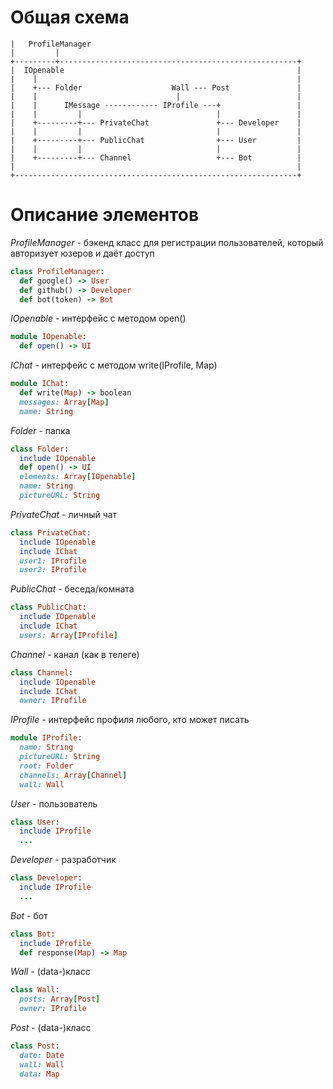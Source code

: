 # Общая схема

```
|   ProfileManager
|         |
+---------+-----------------------------------------------------+
|  IOpenable                                                    |
|    |                                                          |
|    +--- Folder                    Wall --- Post               |
|    |                               |                          |
|    |      IMessage ------------ IProfile ---+                 |
|    |         |                              |                 |
|    +---------+--- PrivateChat               +--- Developer    |
|    |         |                              |                 |
|    +---------+--- PublicChat                +--- User         |
|    |         |                              |                 |
|    +---------+--- Channel                   +--- Bot          |
|                                                               |
+---------------------------------------------------------------+
```

# Описание элементов

*ProfileManager*  - бэкенд класс для регистрации пользователей, который авторизует юзеров и даёт доступ
```ruby
class ProfileManager:
  def google() -> User
  def github() -> Developer
  def bot(token) -> Bot
```

*IOpenable*  - интерфейс с методом open()
```ruby
module IOpenable:
  def open() -> UI
```
*IChat*  - интерфейс с методом write(IProfile, Map)
```ruby
module IChat:
  def write(Map) -> boolean
  messages: Array[Map]
  name: String
```

*Folder*  - папка
```ruby
class Folder:
  include IOpenable
  def open() -> UI
  elements: Array[IOpenable]
  name: String
  pictureURL: String
```
*PrivateChat*  - личный чат
```ruby
class PrivateChat:
  include IOpenable
  include IChat
  user1: IProfile
  user2: IProfile
```
*PublicChat*  - беседа/комната
```ruby
class PublicChat:
  include IOpenable
  include IChat
  users: Array[IProfile]
```
*Channel*  - канал (как в телеге)
```ruby
class Channel:
  include IOpenable
  include IChat
  owner: IProfile
```

*IProfile*  - интерфейс профиля любого, кто может писать
```ruby
module IProfile:
  name: String
  pictureURL: String
  root: Folder
  channels: Array[Channel]
  wall: Wall
```

*User*  - пользователь
```ruby
class User:
  include IProfile
  ...
```
*Developer*  - разработчик
```ruby
class Developer:
  include IProfile
  ...
```
*Bot*  - бот
```ruby
class Bot:
  include IProfile
  def response(Map) -> Map
```

*Wall*  - (data-)класс
```ruby
class Wall:
  posts: Array[Post]
  owner: IProfile
```
*Post*  - (data-)класс
```ruby
class Post:
  date: Date
  wall: Wall
  data: Map
```
